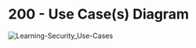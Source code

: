 # 200 - Use Case(s) Diagram

![Learning-Security_Use-Cases](https://user-images.githubusercontent.com/1499433/225610640-29a81af6-bec1-41c7-b06a-57c346765462.png)

